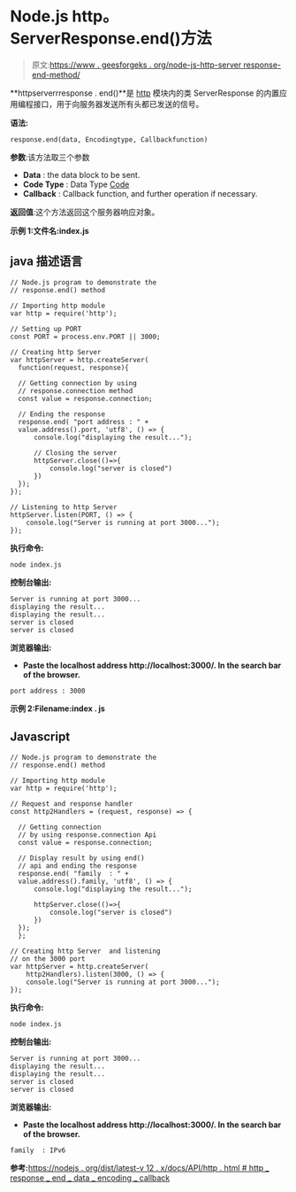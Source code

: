# Node.js http。ServerResponse.end()方法

> 原文:[https://www . geesforgeks . org/node-js-http-server response-end-method/](https://www.geeksforgeeks.org/node-js-http-serverresponse-end-method/)

**httpserverrresponse . end()**是 [http](https://www.geeksforgeeks.org/node-js-http-module/#:~:text=The%20HTTP%20module%20creates%20an,with%20the%20help%20of%20http.) 模块内的类 ServerResponse 的内置应用编程接口，用于向服务器发送所有头都已发送的信号。

**语法:**

```
response.end(data, Encodingtype, Callbackfunction)
```

**参数**:该方法取三个参数

*   **Data** : the data block to be sent.
*   **Code Type** : Data Type [Code](https://www.geeksforgeeks.org/understanding-character-encoding/)
*   **Callback** : Callback function, and further operation if necessary.

**返回值**:这个方法返回这个服务器响应对象。

**示例 1:文件名:index.js**

## java 描述语言

```
// Node.js program to demonstrate the  
// response.end() method

// Importing http module 
var http = require('http'); 

// Setting up PORT 
const PORT = process.env.PORT || 3000; 

// Creating http Server 
var httpServer = http.createServer(
  function(request, response){ 

  // Getting connection by using
  // response.connection method
  const value = response.connection;

  // Ending the response
  response.end( "port address : " + 
  value.address().port, 'utf8', () => { 
      console.log("displaying the result..."); 

      // Closing the server
      httpServer.close(()=>{
          console.log("server is closed")
      })
  }); 
}); 

// Listening to http Server 
httpServer.listen(PORT, () => { 
    console.log("Server is running at port 3000..."); 
});
```

**执行命令:**

```
node index.js
```

**控制台输出:**

```
Server is running at port 3000...
displaying the result...
displaying the result...
server is closed
server is closed
```

**浏览器输出:**

*   **Paste the localhost address http://localhost:3000/. In the search bar of the browser.**

```
port address : 3000
```

**示例 2:Filename:index . js**

## Javascript

```
// Node.js program to demonstrate the  
// response.end() method

// Importing http module 
var http = require('http'); 

// Request and response handler 
const http2Handlers = (request, response) => { 

  // Getting connection 
  // by using response.connection Api
  const value = response.connection;

  // Display result by using end()
  // api and ending the response
  response.end( "family  : " + 
  value.address().family, 'utf8', () => { 
      console.log("displaying the result..."); 

      httpServer.close(()=>{
          console.log("server is closed")
      })
  });
  }; 

// Creating http Server  and listening
// on the 3000 port
var httpServer = http.createServer(
    http2Handlers).listen(3000, () => { 
    console.log("Server is running at port 3000..."); 
});
```

**执行命令:**

```
node index.js
```

**控制台输出:**

```
Server is running at port 3000...
displaying the result...
displaying the result...
server is closed
server is closed
```

**浏览器输出:**

*   **Paste the localhost address http://localhost:3000/. In the search bar of the browser.**

```
family  : IPv6
```

**参考:**[https://nodejs . org/dist/latest-v 12 . x/docs/API/http . html # http _ response _ end _ data _ encoding _ callback](https://nodejs.org/dist/latest-v12.x/docs/api/http.html#http_response_end_data_encoding_callback)